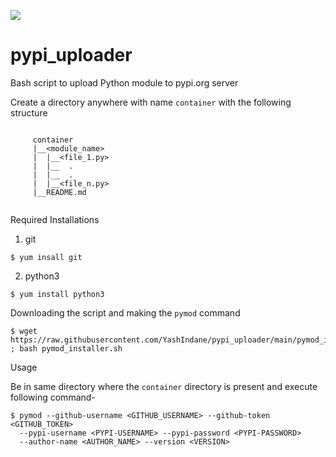 ![](https://img.shields.io/badge/-BASH-yellowgreen?style=flat&logo=shell)

# pypi_uploader
Bash script to upload Python module to pypi.org server

Create a directory anywhere with name `container` with the following structure

```
  
     container
     |__<module_name>
     |  |__<file_1.py>
     |  |__  .
     |	|__  .	 
     |  |__<file_n.py>
     |__README.md
 
```  
  

Required Installations

1) git

```
$ yum insall git
```  

2) python3

```
$ yum install python3
```

Downloading the script and making the `pymod` command

```
$ wget https://raw.githubusercontent.com/YashIndane/pypi_uploader/main/pymod_installer.sh ; bash pymod_installer.sh
```

Usage

Be in same directory where the `container` directory is present and execute following command-

```
$ pymod --github-username <GITHUB_USERNAME> --github-token <GITHUB_TOKEN>
  --pypi-username <PYPI-USERNAME> --pypi-password <PYPI-PASSWORD>
  --author-name <AUTHOR_NAME> --version <VERSION>
```

